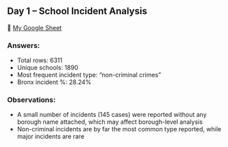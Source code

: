 ## Day 1 – School Incident Analysis

🔗 [My Google Sheet](https://docs.google.com/spreadsheets/d/1GPOyvyONP24VD1zxk_8k8YjDbse3xWhx4S3g9585ovg/edit?gid=1286157017#gid=1286157017)

### Answers:
- Total rows: 6311
- Unique schools: 1890
- Most frequent incident type: “non-criminal crimes”
- Bronx incident %: 28.24%

### Observations:
- A small number of incidents (145 cases) were reported without any borough name attached, which may affect borough-level analysis
- Non-criminal incidents are by far the most common type reported, while major incidents are rare 

